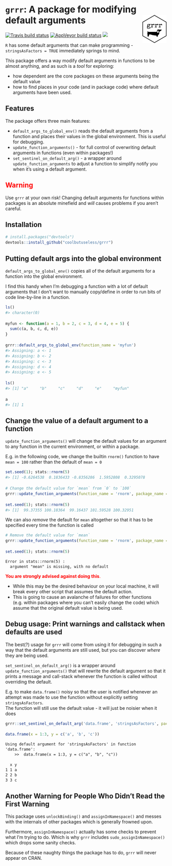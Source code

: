 
<!-- README.md is generated from README.Rmd. Please edit that file -->

# `grrr`: A package for modifying default arguments <img src="man/figures/grrr.png" width = "15%" align="right"/>

[![Travis build
status](https://travis-ci.org/coolbutuseless/grrr.svg?branch=master)](https://travis-ci.org/coolbutuseless/grrr)
[![AppVeyor build
status](https://ci.appveyor.com/api/projects/status/github/coolbutuseless/grrr?branch=master&svg=true)](https://ci.appveyor.com/project/coolbutuseless/grrr)
![](https://img.shields.io/badge/CRAN-Never-blue.svg)

`R` has some default arguments that can make programming -
`stringsAsFactors = TRUE` immediately springs to mind.

This package offers a way modify default arguments in functions to be
almost anything, and as such is a *tool* for exploring:

  - how dependent are the core packages on these arguments being the
    default value
  - how to find places in your code (and in package code) where default
    arguments have been used.

## Features

The package offers three main features:

  - `default_args_to_global_env()` reads the default arguments from a
    function and places their values in the global environment. This is
    useful for debugging.
  - `update_function_arguments()` - for full control of overwriting
    default arguments in functions (even within packages\!)
  - `set_sentinel_on_default_arg()` - a wrapper around
    `update_function_arguments` to adjust a function to simplify notify
    you when it’s using a default argument.

## <span style="color: red;">Warning<span>

Use `grrr` at your own risk\! Changing default arguments for functions
within packages is an absolute minefield and *will* causes problems if
you aren’t careful.

## Installation

``` r
# install.packages("devtools")
devtools::install_github("coolbutuseless/grrr")
```

## Putting default args into the global environment

`default_args_to_global_env()` copies all of the default arguments for a
function into the global environment.

I find this handy when I’m debugging a function with a lot of default
arguments that I don’t want to manually copy/define in order to run bits
of code line-by-line in a function.

``` r
ls()
#> character(0)

myfun <- function(a = 1, b = 2, c = 3, d = 4, e = 5) {
  sum(c(a, b, c, d, e))
}

grrr::default_args_to_global_env(function_name = 'myfun')
#> Assigning: a <- 1
#> Assigning: b <- 2
#> Assigning: c <- 3
#> Assigning: d <- 4
#> Assigning: e <- 5

ls()
#> [1] "a"     "b"     "c"     "d"     "e"     "myfun"

a
#> [1] 1
```

## Change the value of a default argument to a function

`update_function_arguments()` will change the default values for an
argument to any function in the current environment, or within a
package.

E.g. in the following code, we change the builtin `rnorm()` function to
have `mean = 100` rather than the default of `mean = 0`

``` r
set.seed(1); stats::rnorm(5)
#> [1] -0.6264538  0.1836433 -0.8356286  1.5952808  0.3295078

# Change the default value for `mean` from `0` to `100`
grrr::update_function_arguments(function_name = 'rnorm', package_name = 'stats', mean = 100)

set.seed(1); stats::rnorm(5)
#> [1]  99.37355 100.18364  99.16437 101.59528 100.32951
```

We can also *remove* the default for `mean` altogether so that it has to
be specified every time the function is called

``` r
# Remove the default value for `mean` 
grrr::update_function_arguments(function_name = 'rnorm', package_name = 'stats', mean =)

set.seed(1); stats::rnorm(5)
```

    Error in stats::rnorm(5) : 
      argument "mean" is missing, with no default

<span style="color: red;">**You are strongly advised against doing
this**.</span>

  - While this may be the desired behaviour on your local machine, it
    will break every other script that assumes the default action.
  - This is going to cause an avalanche of failures for other functions
    (e.g. within packages where you can’t easily change the code) which
    assume that the original default value is being used.

## Debug usage: Print warnings and callstack when defaults are used

The best(?) usage for `grrr` will come from using it for debugging in
such a way that the default arguments are still used, but you can
discover *where* they are being used.

`set_sentinel_on_default_arg()` is a wrapper around
`update_function_arguments()` that will rewrite the default argument so
that it prints a message and call-stack whenever the function is called
without overriding the default.

E.g. to make `data.frame()` noisy so that the user is notified whenever
an attempt was made to use the function without explicitly setting
`stringsAsFactors`.  
The function will still use the default value - it will just be noisier
when it
does

``` r
grrr::set_sentinel_on_default_arg('data.frame', 'stringsAsFactors', package_name = 'base')

data.frame(x = 1:3, y = c('a', 'b', 'c'))
```

    Using default argument for 'stringsAsFactors' in function 'data.frame':
        >>  data.frame(x = 1:3, y = c("a", "b", "c"))
    
      x y
    1 1 a
    2 2 b
    3 3 c

## Another Warning for People Who Didn’t Read the First Warning

This package uses `unlockBinding()` and `assignInNamespace()` and messes
with the internals of other packages which is generally frowned upon.

Furthermore, `assignInNamespace()` actually has some checks to prevent
what I’m trying to do. Which is why `grrr` includes
`sudo_assignInNamespace()` which drops some sanity checks.

Because of these naughty things the package has to do, `grrr` will never
appear on CRAN.
